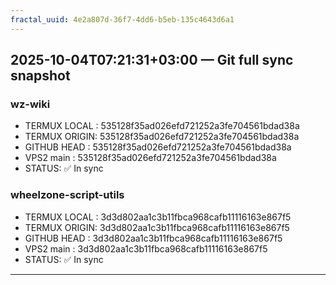 ```yaml
---
fractal_uuid: 4e2a807d-36f7-4dd6-b5eb-135c4643d6a1
---
```


## 2025-10-04T07:21:31+03:00 — Git full sync snapshot

### wz-wiki
- TERMUX  LOCAL : 535128f35ad026efd721252a3fe704561bdad38a
- TERMUX  ORIGIN: 535128f35ad026efd721252a3fe704561bdad38a
- GITHUB  HEAD  : 535128f35ad026efd721252a3fe704561bdad38a
- VPS2    main  : 535128f35ad026efd721252a3fe704561bdad38a
- STATUS: ✅ In sync

### wheelzone-script-utils
- TERMUX  LOCAL : 3d3d802aa1c3b11fbca968cafb11116163e867f5
- TERMUX  ORIGIN: 3d3d802aa1c3b11fbca968cafb11116163e867f5
- GITHUB  HEAD  : 3d3d802aa1c3b11fbca968cafb11116163e867f5
- VPS2    main  : 3d3d802aa1c3b11fbca968cafb11116163e867f5
- STATUS: ✅ In sync

---
